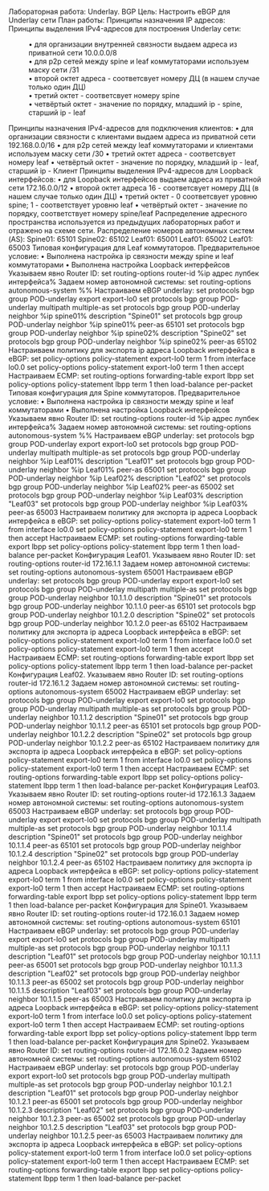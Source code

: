 Лабораторная работа: Underlay. BGP
Цель:
Настроить еBGP для Underlay сети
План работы:
Принципы назначения IP адресов:
Принципы выделения IPv4-адресов для построения Underlay сети:
<dd>• для организации внутренней связности выдаем адреса из приватной сети 10.0.0.0/8</dd>
<dd>• для p2p сетей между spine и leaf коммутаторами используем маску сети /31</dd>
<dd>• второй октет адреса - соответсвует номеру ДЦ (в нашем случае только один ДЦ)</dd>
<dd>• третий октет - соответсвует номеру spine</dd>
<dd>• четвёртый октет - значение по порядку, младший ip - spine, старший ip - leaf</dd>


Принципы назначения IPv4-адресов для подключения клиентов:
• для организации связности с клиентами выдаем адреса из приватной
сети 192.168.0.0/16
• для p2p сетей между leaf коммутаторами и клиентами используем маску сети /30
• третий октет адреса - соответсвует номеру leaf
• четвёртый октет - значение по порядку, младший ip - leaf, старший ip - Клиент
Принципы выделения IPv4-адресов для Loopback интерфейсов:
• для Loopback интерфейсов выдаем адреса из приватной сети 172.16.0.0/12
• второй октет адреса 16 - соответсвует номеру ДЦ (в нашем случае только один ДЦ)
• третий октет - 0 соответсвует уровню spine; 1 - соответствует уровню leaf
• четвёртый октет - значение по порядку, соответствует номеру spine/leaf
Распределение адресного пространства используется из предыдущих лабораторных работ
и отражено на схеме сети.
Распределение номеров автономных систем (AS):
Spine01: 65101
Spine02: 65102
Leaf01: 65001
Leaf01: 65002
Leaf01: 65003
Типовая конфигурация для Leaf коммутаторов.
Предварительное условие:
• Выполнена настройка ip связности между spine и leaf коммутаторами
• Выполнена настройка Loopback интерфейсов
Указываем явно Router ID:
set routing-options router-id %ip адрес лупбек интерфейса%
Задаем номер автономной системы:
set routing-options autonomous-system %%
Настраиваем eBGP underlay:
set protocols bgp group POD-underlay export export-lo0
set protocols bgp group POD-underlay multipath multiple-as
set protocols bgp group POD-underlay neighbor %ip spine01% description "Spine01"
set protocols bgp group POD-underlay neighbor %ip spine01% peer-as 65101
set protocols bgp group POD-underlay neighbor %ip spine02% description "Spine02"
set protocols bgp group POD-underlay neighbor %ip spine02% peer-as 65102
Настраиваем политику для экспорта ip адреса Loopback интерфейса в eBGP:
set policy-options policy-statement export-lo0 term 1 from interface lo0.0
set policy-options policy-statement export-lo0 term 1 then accept
Настраиваем ECMP:
set routing-options forwarding-table export lbpp
set policy-options policy-statement lbpp term 1 then load-balance per-packet
Типовая конфигурация для Spine коммутаторов.
Предварительное условие:
• Выполнена настройка ip связности между spine и leaf коммутаторами
• Выполнена настройка Loopback интерфейсов
Указываем явно Router ID:
set routing-options router-id %ip адрес лупбек интерфейса%
Задаем номер автономной системы:
set routing-options autonomous-system %%
Настраиваем eBGP underlay:
set protocols bgp group POD-underlay export export-lo0
set protocols bgp group POD-underlay multipath multiple-as
set protocols bgp group POD-underlay neighbor %ip Leaf01% description "Leaf01"
set protocols bgp group POD-underlay neighbor %ip Leaf01% peer-as 65001
set protocols bgp group POD-underlay neighbor %ip Leaf02% description "Leaf02"
set protocols bgp group POD-underlay neighbor %ip Leaf02% peer-as 65002
set protocols bgp group POD-underlay neighbor %ip Leaf03% description "Leaf03"
set protocols bgp group POD-underlay neighbor %ip Leaf03% peer-as 65003
Настраиваем политику для экспорта ip адреса Loopback интерфейса в eBGP:
set policy-options policy-statement export-lo0 term 1 from interface lo0.0
set policy-options policy-statement export-lo0 term 1 then accept
Настраиваем ECMP:
set routing-options forwarding-table export lbpp
set policy-options policy-statement lbpp term 1 then load-balance per-packet
Конфигурация Leaf01.
Указываем явно Router ID:
set routing-options router-id 172.16.1.1
Задаем номер автономной системы:
set routing-options autonomous-system 65001
Настраиваем eBGP underlay:
set protocols bgp group POD-underlay export export-lo0
set protocols bgp group POD-underlay multipath multiple-as
set protocols bgp group POD-underlay neighbor 10.1.1.0 description "Spine01"
set protocols bgp group POD-underlay neighbor 10.1.1.0 peer-as 65101
set protocols bgp group POD-underlay neighbor 10.1.2.0 description "Spine02"
set protocols bgp group POD-underlay neighbor 10.1.2.0 peer-as 65102
Настраиваем политику для экспорта ip адреса Loopback интерфейса в eBGP:
set policy-options policy-statement export-lo0 term 1 from interface lo0.0
set policy-options policy-statement export-lo0 term 1 then accept
Настраиваем ECMP:
set routing-options forwarding-table export lbpp
set policy-options policy-statement lbpp term 1 then load-balance per-packet
Конфигурация Leaf02.
Указываем явно Router ID:
set routing-options router-id 172.16.1.2
Задаем номер автономной системы:
set routing-options autonomous-system 65002
Настраиваем eBGP underlay:
set protocols bgp group POD-underlay export export-lo0
set protocols bgp group POD-underlay multipath multiple-as
set protocols bgp group POD-underlay neighbor 10.1.1.2 description "Spine01"
set protocols bgp group POD-underlay neighbor 10.1.1.2 peer-as 65101
set protocols bgp group POD-underlay neighbor 10.1.2.2 description "Spine02"
set protocols bgp group POD-underlay neighbor 10.1.2.2 peer-as 65102
Настраиваем политику для экспорта ip адреса Loopback интерфейса в eBGP:
set policy-options policy-statement export-lo0 term 1 from interface lo0.0
set policy-options policy-statement export-lo0 term 1 then accept
Настраиваем ECMP:
set routing-options forwarding-table export lbpp
set policy-options policy-statement lbpp term 1 then load-balance per-packet
Конфигурация Leaf03.
Указываем явно Router ID:
set routing-options router-id 172.16.1.3
Задаем номер автономной системы:
set routing-options autonomous-system 65003
Настраиваем eBGP underlay:
set protocols bgp group POD-underlay export export-lo0
set protocols bgp group POD-underlay multipath multiple-as
set protocols bgp group POD-underlay neighbor 10.1.1.4 description "Spine01"
set protocols bgp group POD-underlay neighbor 10.1.1.4 peer-as 65101
set protocols bgp group POD-underlay neighbor 10.1.2.4 description "Spine02"
set protocols bgp group POD-underlay neighbor 10.1.2.4 peer-as 65102
Настраиваем политику для экспорта ip адреса Loopback интерфейса в eBGP:
set policy-options policy-statement export-lo0 term 1 from interface lo0.0
set policy-options policy-statement export-lo0 term 1 then accept
Настраиваем ECMP:
set routing-options forwarding-table export lbpp
set policy-options policy-statement lbpp term 1 then load-balance per-packet
Конфигурация для Spine01.
Указываем явно Router ID:
set routing-options router-id 172.16.0.1
Задаем номер автономной системы:
set routing-options autonomous-system 65101
Настраиваем eBGP underlay:
set protocols bgp group POD-underlay export export-lo0
set protocols bgp group POD-underlay multipath multiple-as
set protocols bgp group POD-underlay neighbor 10.1.1.1 description "Leaf01"
set protocols bgp group POD-underlay neighbor 10.1.1.1 peer-as 65001
set protocols bgp group POD-underlay neighbor 10.1.1.3 description "Leaf02"
set protocols bgp group POD-underlay neighbor 10.1.1.3 peer-as 65002
set protocols bgp group POD-underlay neighbor 10.1.1.5 description "Leaf03"
set protocols bgp group POD-underlay neighbor 10.1.1.5 peer-as 65003
Настраиваем политику для экспорта ip адреса Loopback интерфейса в eBGP:
set policy-options policy-statement export-lo0 term 1 from interface lo0.0
set policy-options policy-statement export-lo0 term 1 then accept
Настраиваем ECMP:
set routing-options forwarding-table export lbpp
set policy-options policy-statement lbpp term 1 then load-balance per-packet
Конфигурация для Spine02.
Указываем явно Router ID:
set routing-options router-id 172.16.0.2
Задаем номер автономной системы:
set routing-options autonomous-system 65102
Настраиваем eBGP underlay:
set protocols bgp group POD-underlay export export-lo0
set protocols bgp group POD-underlay multipath multiple-as
set protocols bgp group POD-underlay neighbor 10.1.2.1 description "Leaf01"
set protocols bgp group POD-underlay neighbor 10.1.2.1 peer-as 65001
set protocols bgp group POD-underlay neighbor 10.1.2.3 description "Leaf02"
set protocols bgp group POD-underlay neighbor 10.1.2.3 peer-as 65002
set protocols bgp group POD-underlay neighbor 10.1.2.5 description "Leaf03"
set protocols bgp group POD-underlay neighbor 10.1.2.5 peer-as 65003
Настраиваем политику для экспорта ip адреса Loopback интерфейса в eBGP:
set policy-options policy-statement export-lo0 term 1 from interface lo0.0
set policy-options policy-statement export-lo0 term 1 then accept
Настраиваем ECMP:
set routing-options forwarding-table export lbpp
set policy-options policy-statement lbpp term 1 then load-balance per-packet
